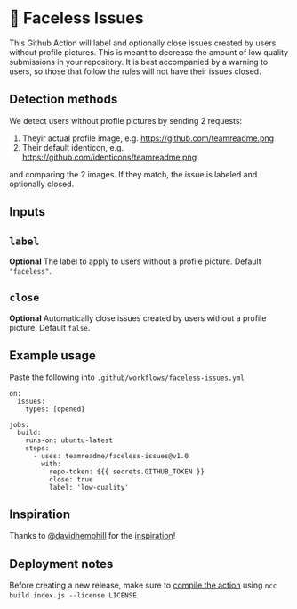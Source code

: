 # 🙈 Faceless Issues

This Github Action will label and optionally close issues created by users without profile pictures. This is meant to decrease the amount of low quality submissions in your repository. It is best accompanied by a warning to users, so those that follow the rules will not have their issues closed.

## Detection methods
We detect users without profile pictures by sending 2 requests:
1) Theyir actual profile image, e.g. https://github.com/teamreadme.png
2) Their default identicon, e.g. https://github.com/identicons/teamreadme.png

and comparing the 2 images. If they match, the issue is labeled and optionally closed.

## Inputs

## `label`

**Optional** The label to apply to users without a profile picture. Default `"faceless"`.


## `close`

**Optional** Automatically close issues created by users without a profile picture. Default `false`.

## Example usage
Paste the following into `.github/workflows/faceless-issues.yml`
```
on:
  issues:
    types: [opened]

jobs:
  build:
    runs-on: ubuntu-latest
    steps:
      - uses: teamreadme/faceless-issues@v1.0
        with:
          repo-token: ${{ secrets.GITHUB_TOKEN }}
          close: true
          label: 'low-quality'
```

## Inspiration
Thanks to [@davidhemphill](https://twitter.com/davidhemphill) for the [inspiration](https://twitter.com/davidhemphill/status/1534384939449425920)!

## Deployment notes

Before creating a new release, make sure to [compile the action](https://docs.github.com/en/actions/creating-actions/creating-a-javascript-action#commit-tag-and-push-your-action-to-github) using `ncc build index.js --license LICENSE`.
